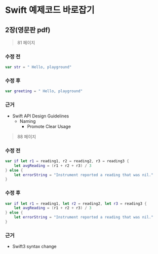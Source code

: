 # Swift 예제코드 바로잡기

## 2장(영문판 pdf)
> 81 페이지

### 수정 전
```swift
var str = " Hello, playground"
```

### 수정 후
```swift
var greeting = " Hello, playground"
```

### 근거
* Swift API Design Guidelines
	* Naming
		* Promote Clear Usage

> 88 페이지

### 수정 전
```swift
var if let r1 = reading1, r2 = reading2, r3 = reading3 {
	let avgReading = (r1 + r2 + r3) / 3	
} else {
	let errorString = "Instrument reported a reading that was nil."
}
```

### 수정 후
```swift
var if let r1 = reading1, let r2 = reading2, let r3 = reading3 {
	let avgReading = (r1 + r2 + r3) / 3	
} else {
	let errorString = "Instrument reported a reading that was nil."
}
```

### 근거
* Swift3 syntax change